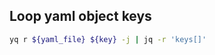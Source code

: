 ## Loop yaml object keys

```bash
yq r ${yaml_file} ${key} -j | jq -r 'keys[]'
```
<!--stackedit_data:
eyJoaXN0b3J5IjpbLTU1NDg0MTE1OF19
-->
